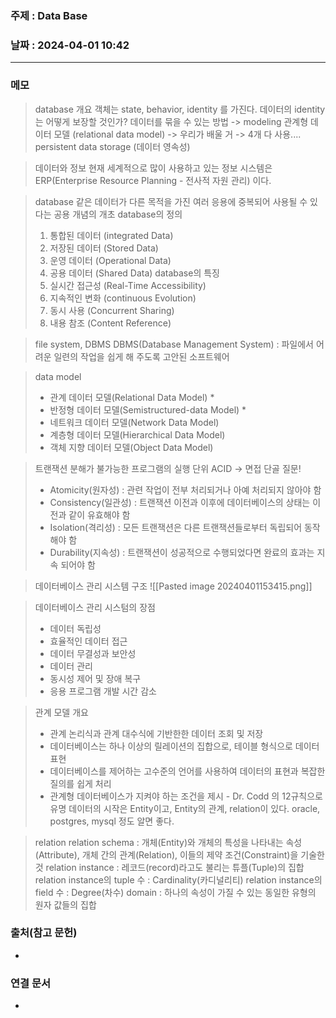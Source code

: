 ### 주제 : Data Base

### 날짜 : 2024-04-01 10:42
----
### 메모
> database 개요
> 객체는 state, behavior, identity 를 가진다.
> 데이터의 identity는 어떻게 보장할 것인가?
> 데이터를 묶을 수 있는 방법 -> modeling
> 관계형 데이터 모델 (relational data model) -> 우리가 배울 거 -> 4개 다 사용....
> persistent data storage (데이터 영속성)

> 데이터와 정보
> 현재 세계적으로 많이 사용하고 있는 정보 시스템은 ERP(Enterprise Resource Planning - 전사적 자원 관리) 이다.

> database
> 같은 데이터가 다른 목적을 가진 여러 응용에 중복되어 사용될 수 있다는 공용 개념의 개초
> database의 정의
> 	1. 통합된 데이터 (integrated Data)
> 	2. 저장된 데이터 (Stored Data)
> 	3. 운영 데이터 (Operational Data)
> 	4. 공용 데이터 (Shared Data)
> database의 특징
> 	1. 실시간 접근성 (Real-Time Accessibility)
> 	2. 지속적인 변화 (continuous Evolution)
> 	3. 동시 사용 (Concurrent Sharing)
> 	4. 내용 참조 (Content Reference)

> file system, DBMS
> DBMS(Database Management System) : 파일에서 어려운 일련의 작업을 쉽게 해 주도록 고안된 소프트웨어

> data model
> - 관계 데이터 모델(Relational Data Model) *
> - 반정형 데이터 모델(Semistructured-data Model) *
> - 네트워크 데이터 모델(Network Data Model)
> - 계층형 데이터 모델(Hierarchical Data Model)
> - 객체 지향 데이터 모델(Object Data Model)

> 트랜잭션
> 분해가 불가능한 프로그램의 실행 단위
> ACID -> 면접 단골 질문!
> 	- Atomicity(원자성) : 관련 작업이 전부 처리되거나 아예 처리되지 않아야 함
> 	- Consistency(일관성) : 트랜잭션 이전과 이후에 데이터베이스의 상태는 이전과 같이 유효해야 함
> 	- Isolation(격리성) : 모든 트랜잭션은 다른 트랜잭션들로부터 독립되어 동작해야 함
> 	- Durability(지속성) : 트랜잭션이 성공적으로 수행되었다면 완료의 효과는 지속 되어야 함

> 데이터베이스 관리 시스템 구조
> ![[Pasted image 20240401153415.png]]

> 데이터베이스 관리 시스텀의 장점
> 	- 데이터 독립성
> 	- 효율적인 데이터 접근
> 	- 데이터 무결성과 보안성
> 	- 데이터 관리
> 	- 동시성 제어 및 장애 복구
> 	- 응용 프로그램 개발 시간 감소

> 관계 모델 개요
> 	- 관계 논리식과 관계 대수식에 기반한한 데이터 조회 및 저장
> 	- 데이터베이스는 하나 이상의 릴레이션의 집합으로, 테이블 형식으로 데이터 표현
> 	- 데이터베이스를 제어하는 고수준의 언어를 사용하여 데이터의 표현과 복잡한 질의를 쉽게 처리
> 	- 관계형 데이터베이스가 지켜야 하는 조건을 제시 - Dr. Codd 의 12규칙으로 유명
> 데이터의 시작은 Entity이고, Entity의 관계, relation이 있다.
> oracle, postgres, mysql 정도 알면 좋다.

> relation
> relation schema : 
> 개체(Entity)와 개체의 특성을 나타내는 속성(Attribute), 개체 간의 관계(Relation), 이들의 제약 조건(Constraint)을 기술한 것
> relation instance : 레코드(record)라고도 불리는 튜플(Tuple)의 집합
> relation instance의 tuple 수 : Cardinality(카디널리티)
> relation instance의 field 수 : Degree(차수)
> domain : 하나의 속성이 가질 수 있는 동일한 유형의 원자 값들의 집합

### 출처(참고 문헌)
-

### 연결 문서
-
